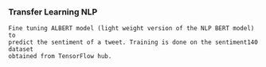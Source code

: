 ### Transfer Learning NLP

	Fine tuning ALBERT model (light weight version of the NLP BERT model) to 
	predict the sentiment of a tweet. Training is done on the sentiment140 dataset 
	obtained from TensorFlow hub.
